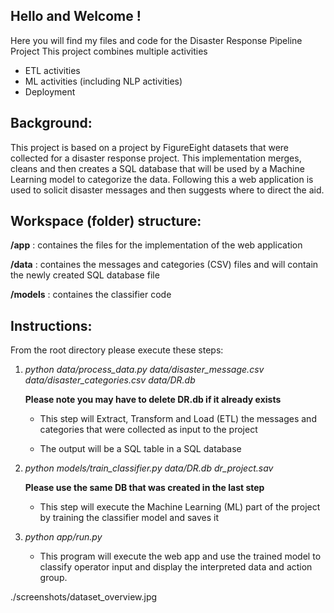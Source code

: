 ## Hello and Welcome !
Here you will find my files and code for the Disaster Response Pipeline Project
This project combines multiple activities
  - ETL activities
  - ML activities (including NLP activities)
  - Deployment
    
## Background:
  This project is based on a project by FigureEight datasets that were collected for a disaster response project.
  This implementation merges, cleans and then creates a SQL database that will be used by a Machine Learning model to categorize the data.
  Following this a web application is used to solicit disaster messages and then suggests where to direct the aid. 
  
 ## Workspace (folder) structure:
 
  **/app** : containes the files for the implementation of the web application
 
 **/data** : containes the messages and categories (CSV) files and will contain the newly created SQL database file
 
 **/models** : containes the classifier code
  
## Instructions:
  From the root directory please execute these steps:
  1.  *python data/process_data.py data/disaster_message.csv data/disaster_categories.csv data/DR.db* 
  
      **Please note you may have to delete DR.db if it already exists**
      
      - This step will Extract, Transform and Load (ETL) the messages and categories that were collected as input to the project
      
      - The output will be a SQL table in a SQL database
      
  2.  *python models/train_classifier.py data/DR.db dr_project.sav*
  
      **Please use the same DB that was created in the last step**
      
      - This step will execute the Machine Learning (ML) part of the project by training the classifier model and saves it
      
  3.  *python app/run.py*
      
      - This program will execute the web app and use the trained model to classify operator input and display the interpreted data and action group.
 


./screenshots/dataset_overview.jpg


